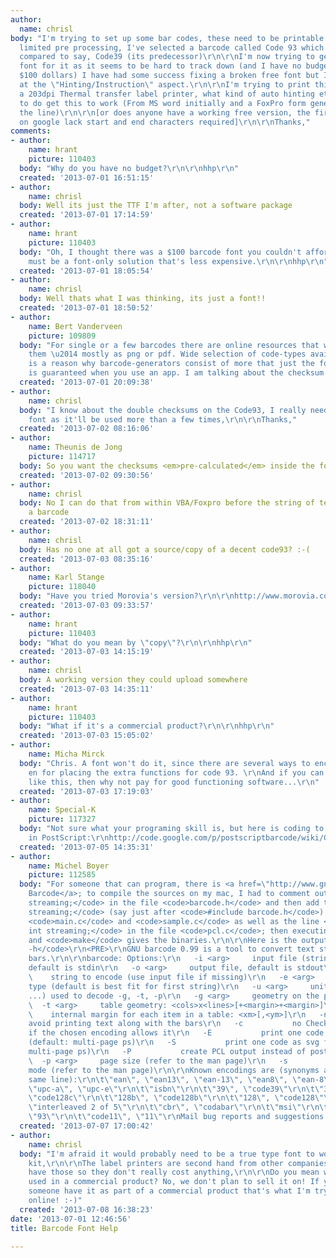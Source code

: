 ```yaml
---
author:
  name: chrisl
body: "I'm trying to set up some bar codes, these need to be printable as fonts with
  limited pre processing, I've selected a barcode called Code 93 which is quite condensed
  compared to say, Code39 (its predecessor)\r\n\r\nI'm now trying to get/create a
  font for it as it seems to be hard to track down (and I have no budget to fork our
  $100 dollars) I have had some success fixing a broken free font but I'm a bit lost
  at the \"Hinting/Instruction\" aspect.\r\n\r\nI'm trying to print this barcode on
  a 203dpi Thermal transfer label printer, what kind of auto hinting etc do i need
  to do get this to work (From MS word initially and a FoxPro form generator down
  the line)\r\n\r\n[or does anyone have a working free version, the first results
  on google lack start and end characters required]\r\n\r\nThanks,"
comments:
- author:
    name: hrant
    picture: 110403
  body: "Why do you have no budget?\r\n\r\nhhp\r\n"
  created: '2013-07-01 16:51:15'
- author:
    name: chrisl
  body: Well its just the TTF I'm after, not a software package
  created: '2013-07-01 17:14:59'
- author:
    name: hrant
    picture: 110403
  body: "Oh, I thought there was a $100 barcode font you couldn't afford.\r\nThere
    must be a font-only solution that's less expensive.\r\n\r\nhhp\r\n"
  created: '2013-07-01 18:05:54'
- author:
    name: chrisl
  body: Well thats what I was thinking, its just a font!!
  created: '2013-07-01 18:50:52'
- author:
    name: Bert Vanderveen
    picture: 109809
  body: "For single or a few barcodes there are online resources that will generate
    them \u2014 mostly as png or pdf. Wide selection of code-types available.\r\n\r\n(There
    is a reason why barcode-generators consist of more that just the font \u2014 verification
    is guaranteed when you use an app. I am talking about the checksum digit.)"
  created: '2013-07-01 20:09:38'
- author:
    name: chrisl
  body: "I know about the double checksums on the Code93, I really need this as a
    font as it'll be used more than a few times,\r\n\r\nThanks,"
  created: '2013-07-02 08:16:06'
- author:
    name: Theunis de Jong
    picture: 114717
  body: So you want the checksums <em>pre-calculated</em> inside the font?
  created: '2013-07-02 09:30:56'
- author:
    name: chrisl
  body: No I can do that from within VBA/Foxpro before the string of text is made
    a barcode
  created: '2013-07-02 18:31:11'
- author:
    name: chrisl
  body: Has no one at all got a source/copy of a decent code93? :-(
  created: '2013-07-03 08:35:16'
- author:
    name: Karl Stange
    picture: 118040
  body: "Have you tried Morovia's version?\r\n\r\nhttp://www.morovia.com/fonts/code93/"
  created: '2013-07-03 09:33:57'
- author:
    name: hrant
    picture: 110403
  body: "What do you mean by \"copy\"?\r\n\r\nhhp\r\n"
  created: '2013-07-03 14:15:19'
- author:
    name: chrisl
  body: A working version they could upload somewhere
  created: '2013-07-03 14:35:11'
- author:
    name: hrant
    picture: 110403
  body: "What if it's a commercial product?\r\n\r\nhhp\r\n"
  created: '2013-07-03 15:05:02'
- author:
    name: Micha Mirck
  body: "Chris. A font won't do it, since there are several ways to encode the font
    en for placing the extra functions for code 93. \r\nAnd if you can afford a labelprinter
    like this, then why not pay for good functioning software...\r\n"
  created: '2013-07-03 17:19:03'
- author:
    name: Special-K
    picture: 117327
  body: "Not sure what your programing skill is, but here is coding to produce it
    in PostScript:\r\nhttp://code.google.com/p/postscriptbarcode/wiki/Code93Ext\r\n "
  created: '2013-07-05 14:35:31'
- author:
    name: Michel Boyer
    picture: 112585
  body: "For someone that can program, there is <a href=\"http://www.gnu.org/software/barcode/\">GNU
    Barcode</a>; to compile the sources on my mac, I had to comment out the line <code>int
    streaming;</code> in the file <code>barcode.h</code> and then add the line <code>int
    streaming;</code> (say just after <code>#include barcode.h</code>) in the files
    <code>main.c</code> and <code>sample.c</code> as well as the line <code>extern
    int streaming;</code> in the file <code>pcl.c</code>; then executing <code>./configure</code>
    and <code>make</code> gives the binaries.\r\n\r\nHere is the output of <code>barcode
    -h</code>\r\n<PRE>\r\nGNU barcode 0.99 is a tool to convert text strings to printed
    bars.\r\n\r\nbarcode: Options:\r\n   -i <arg>     input file (strings to encode),
    default is stdin\r\n   -o <arg>     output file, default is stdout\r\n   -b <arg>
    \    string to encode (use input file if missing)\r\n   -e <arg>     encoding
    type (default is best fit for first string)\r\n   -u <arg>     unit (\"mm\", \"in\",
    ...) used to decode -g, -t, -p\r\n   -g <arg>     geometry on the page: [<wid>x<hei>][+<margin>+<margin>]\r\n
    \  -t <arg>     table geometry: <cols>x<lines>[+<margin>+<margin>]\r\n   -m <arg>
    \    internal margin for each item in a table: <xm>[,<ym>]\r\n   -n           \"numeric\":
    avoid printing text along with the bars\r\n   -c           no Checksum character,
    if the chosen encoding allows it\r\n   -E           print one code as eps file
    (default: multi-page ps)\r\n   -S           print one code as svg file (default:
    multi-page ps)\r\n   -P           create PCL output instead of postscript\r\n
    \  -p <arg>     page size (refer to the man page)\r\n   -s           streaming
    mode (refer to the man page)\r\n\r\nKnown encodings are (synonyms appear on the
    same line):\r\n\t\"ean\", \"ean13\", \"ean-13\", \"ean8\", \"ean-8\"\r\n\t\"upc\",
    \"upc-a\", \"upc-e\"\r\n\t\"isbn\"\r\n\t\"39\", \"code39\"\r\n\t\"39ext\", \"code39ext\"\r\n\t\"128c\",
    \"code128c\"\r\n\t\"128b\", \"code128b\"\r\n\t\"128\", \"code128\"\r\n\t\"128raw\"\r\n\t\"i25\",
    \"interleaved 2 of 5\"\r\n\t\"cbr\", \"codabar\"\r\n\t\"msi\"\r\n\t\"pls\", \"plessey\"\r\n\t\"code93\",
    \"93\"\r\n\t\"code11\", \"11\"\r\nMail bug reports and suggestions to &lt;bug-barcode@gnu.org&gt;.\r\n</pre>"
  created: '2013-07-07 17:00:42'
- author:
    name: chrisl
  body: "I'm afraid it would probably need to be a true type font to work with our
    kit,\r\n\r\nThe label printers are second hand from other companies and we already
    have those so they don't really cost anything,\r\n\r\nDo you mean will this be
    used in a commercial product? No, we don't plan to sell it on! If you mean does
    someone have it as part of a commercial product that's what I'm trying to locate
    online! :-)"
  created: '2013-07-08 16:38:23'
date: '2013-07-01 12:46:56'
title: Barcode Font Help

---
```

